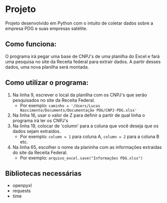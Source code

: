 # Projeto
  Projeto desenvolvido em Python com o intuito de coletar dados sobre a empresa PDG e suas empresas satélite.
 
 
## Como funciona:
  O programa irá pegar uma base de CNPJ's de uma planilha do Excel e fará uma pesquisa no site da Receita federal para extrair dados. A partir desses dados, uma nova planilha será montada.
  
  
## Como utilizar o programa: 
  1. Na linha 9, escrever o local da planilha com os CNPJ's que serão pesquisados no site da Receita Federal.
      * Por exemplo: `caminho = '/Users/Lucas Nascimento/Documents/Documentação PDG/CNPJ-PDG.xlsx'`
  2. Na linha 16, usar o valor de Z para definir a partir de qual linha o programa irá ler os CNPJ's
  3. Na linha 19, colocar de 'column' para a coluna que você deseja que os dados sejam extraidos.
      * Por exemplo: `column = 1` para coluna A, `column = 2` para a coluna B etc.
  4. Na linha 65, escolher o nome da planinha com as informações extraidas do site da Receita Federal.
      * Por exemplo: `arquivo_excel.save("Informações PDG.xlsx")`
 
 
## Bibliotecas necessárias 
  * openpyxl
  * requests
  * time
